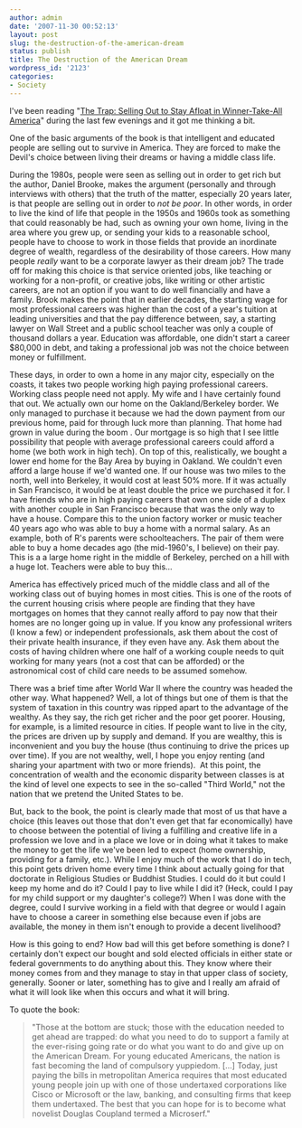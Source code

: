 ```yaml
---
author: admin
date: '2007-11-30 00:52:13'
layout: post
slug: the-destruction-of-the-american-dream
status: publish
title: The Destruction of the American Dream
wordpress_id: '2123'
categories:
- Society
---
```

I've been reading "<a href="http://www.amazon.com/Trap-Selling-Afloat-Winner-Take-All-America/dp/0805080651/">The Trap: Selling Out to Stay Afloat in Winner-Take-All America</a>" during the last few evenings and it got me thinking a bit.

One of the basic arguments of the book is that intelligent and educated people are selling out to survive in America. They are forced to make the Devil's choice between living their dreams or having a middle class life.

During the 1980s, people were seen as selling out in order to get rich but the author, Daniel Brooke, makes the argument (personally and through interviews with others) that the truth of the matter, especially 20 years later, is that people are selling out in order to <em>not be poor</em>. In other words, in order to live the kind of life that people in the 1950s and 1960s took as something that could reasonably be had, such as owning your own home, living in the area where you grew up, or sending your kids to a reasonable school, people have to choose to work in those fields that provide an inordinate degree of wealth, regardless of the desirability of those careers. How many people <em>really</em> want to be a corporate lawyer as their dream job? The trade off for making this choice is that service oriented jobs, like teaching or working for a non-profit, or creative jobs, like writing or other artistic careers, are not an option if you want to do well financially and have a family. Brook makes the point that in earlier decades, the starting wage for most professional careers was higher than the cost of a year's tuition at leading universities and that the pay difference between, say, a starting lawyer on Wall Street and a public school teacher was only a couple of thousand dollars a year. Education was affordable, one didn't start a career $80,000 in debt, and taking a professional job was not the choice between money or fulfillment.

These days, in order to own a home in any major city, especially on the coasts, it takes two people working high paying professional careers. Working class people need not apply. My wife and I have certainly found that out. We actually own our home on the Oakland/Berkeley border. We only managed to purchase it because we had the down payment from our previous home, paid for through luck more than planning. That home had grown in value during the boom . Our mortgage is so high that I see little possibility that people with average professional careers could afford a home (we both work in high tech). On top of this, realistically, we bought a lower end home for the Bay Area by buying in Oakland. We couldn't even afford a large house if we'd wanted one. If our house was two miles to the north, well into Berkeley, it would cost at least 50% more. If it was actually in San Francisco, it would be at least double the price we purchased it for. I have friends who are in high paying careers that own one side of a duplex with another couple in San Francisco because that was the only way to have a house. Compare this to the union factory worker or music teacher 40 years ago who was able to buy a home with a normal salary. As an example, both of R's parents were schoolteachers. The pair of them were able to buy a home decades ago (the mid-1960's, I believe) on their pay. This is a a large home right in the middle of Berkeley, perched on a hill with a huge lot. Teachers were able to buy this...

America has effectively priced much of the middle class and all of the working class out of buying homes in most cities. This is one of the roots of the current housing crisis where people are finding that they have mortgages on homes that they cannot really afford to pay now that their homes are no longer going up in value. If you know any professional writers (I know a few) or independent professionals, ask them about the cost of their private health insurance, if they even have any. Ask them about the costs of having children where one half of a working couple needs to quit working for many years (not a cost that can be afforded) or the astronomical cost of child care needs to be assumed somehow.

There was a brief time after World War II where the country was headed the other way. What happened? Well, a lot of things but one of them is that the system of taxation in this country was ripped apart to the advantage of the wealthy. As they say, the rich get richer and the poor get poorer. Housing, for example, is a limited resource in cities. If people want to live in the city, the prices are driven up by supply and demand. If you are wealthy, this is inconvenient and you buy the house (thus continuing to drive the prices up over time). If you are not wealthy, well, I hope you enjoy renting (and sharing your apartment with two or more friends).  At this point, the concentration of wealth and the economic disparity between classes is at the kind of level one expects to see in the so-called "Third World," not the nation that we pretend the United States to be.

But, back to the book, the point is clearly made that most of us that have a choice (this leaves out those that don't even get that far economically) have to choose between the potential of living a fulfilling and creative life in a profession we love and in a place we love or in doing what it takes to make the money to get the life we've been led to expect (home ownership, providing for a family, etc.). While I enjoy much of the work that I do in tech, this point gets driven home every time I think about actually going for that doctorate in Religious Studies or Buddhist Studies. I could do it but could I keep my home and do it? Could I pay to live while I did it? (Heck, could I pay for my child support or my daughter's college?) When I was done with the degree, could I survive working in a field with that degree or would I again have to choose a career in something else because even if jobs are available, the money in them isn't enough to provide a decent livelihood?

How is this going to end? How bad will this get before something is done? I certainly don't expect our bought and sold elected officials in either state or federal governments to do anything about this. They know where their money comes from and they manage to stay in that upper class of society, generally. Sooner or later, something has to give and I really am afraid of what it will look like when this occurs and what it will bring.

To quote the book:
<blockquote>"Those at the bottom are stuck; those with the education needed to get ahead are trapped: do what you need to do to support a family at the ever-rising going rate or do what you want to do and give up on the American Dream. For young educated Americans, the nation is fast becoming the land of compulsory yuppiedom. [...] Today, just paying the bills in metropolitan America requires that most educated young people join up with one of those undertaxed corporations like Cisco or Microsoft or the law, banking, and consulting firms that keep them undertaxed. The best that you can hope for is to become what novelist Douglas Coupland termed a Microserf."</blockquote>
